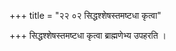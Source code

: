 +++
title = "२२ ०२ सिद्धश्शेषस्तमष्टधा कृत्वा"

+++
सिद्धश्शेषस्तमष्टधा कृत्वा ब्राह्मणेभ्य उपहरति ।